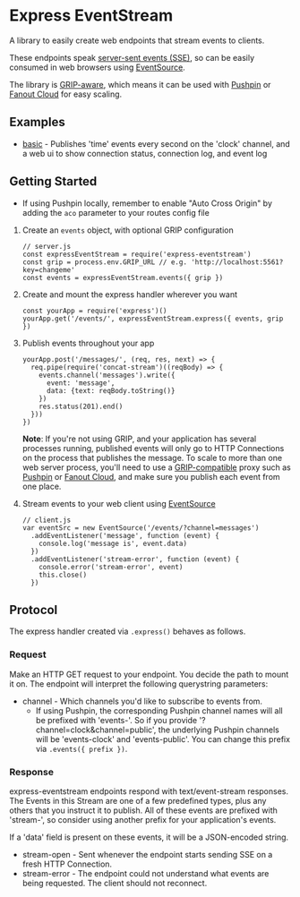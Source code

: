 # Express EventStream

A library to easily create web endpoints that stream events to clients.

These endpoints speak [server-sent events (SSE)](https://en.wikipedia.org/wiki/Server-sent_events), so can be easily consumed in web browsers using [EventSource](https://developer.mozilla.org/en-US/docs/Web/API/EventSource).

The library is [GRIP-aware](http://pushpin.org/docs/protocols/grip/), which means it can be used with [Pushpin](http://pushpin.org/) or [Fanout Cloud](https://fanout.io/cloud/) for easy scaling.

## Examples

* [basic](./examples/basic/) - Publishes 'time' events every second on the 'clock' channel, and a web ui to show connection status, connection log, and event log

## Getting Started

* If using Pushpin locally, remember to enable "Auto Cross Origin" by adding the `aco` parameter to your routes config file

1. Create an `events` object, with optional GRIP configuration

    ```  
    // server.js
    const expressEventStream = require('express-eventstream')
    const grip = process.env.GRIP_URL // e.g. 'http://localhost:5561?key=changeme'
    const events = expressEventStream.events({ grip })
    ```

2. Create and mount the express handler wherever you want

    ```
    const yourApp = require('express')()
    yourApp.get('/events/', expressEventStream.express({ events, grip })
    ```

3. Publish events throughout your app

    ```
    yourApp.post('/messages/', (req, res, next) => {
      req.pipe(require('concat-stream')((reqBody) => {
        events.channel('messages').write({
          event: 'message',
          data: {text: reqBody.toString()}
        })
        res.status(201).end()
      }))
    })
    ```

    **Note**: If you're not using GRIP, and your application has several processes running, published events will only go to HTTP Connections on the process that publishes the message. To scale to more than one web server process, you'll need to use a [GRIP-compatible](http://pushpin.org/docs/protocols/grip/) proxy such as [Pushpin](http://pushpin.org/) or [Fanout Cloud](https://fanout.io/cloud/), and make sure you publish each event from one place.

4. Stream events to your web client using [EventSource](https://developer.mozilla.org/en-US/docs/Web/API/EventSource)

    ```
    // client.js
    var eventSrc = new EventSource('/events/?channel=messages')
      .addEventListener('message', function (event) {
        console.log('message is', event.data)
      })
      .addEventListener('stream-error', function (event) {
        console.error('stream-error', event)
        this.close()
      })
    ```

## Protocol

The express handler created via `.express()` behaves as follows.

### Request

Make an HTTP GET request to your endpoint. You decide the path to mount it on. The endpoint will interpret the following querystring parameters:

* channel - Which channels you'd like to subscribe to events from.
  * If using Pushpin, the corresponding Pushpin channel names will all be prefixed with 'events-'. So if you provide '?channel=clock&channel=public', the underlying Pushpin channels will be 'events-clock' and 'events-public'. You can change this prefix via `.events({ prefix })`.

### Response

express-eventstream endpoints respond with text/event-stream responses. The Events in this Stream are one of a few predefined types, plus any others that you instruct it to publish. All of these events are prefixed with 'stream-', so consider using another prefix for your application's events.

If a 'data' field is present on these events, it will be a JSON-encoded string.

* stream-open - Sent whenever the endpoint starts sending SSE on a fresh HTTP Connection.
* stream-error - The endpoint could not understand what events are being requested. The client should not reconnect.
